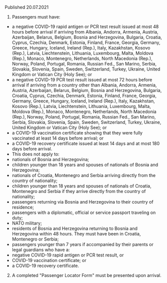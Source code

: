 Published 20.07.2021 
1. Passengers must have:
- a negative COVID-19 rapid antigen or PCR test result issued at most 48 hours before arrival if arriving from Albania, Andorra, Armenia, Austria, Azerbaijan, Belarus, Belgium, Bosnia and Herzegovina, Bulgaria, Croatia, Cyprus, Czechia, Denmark, Estonia, Finland, France, Georgia, Germany, Greece, Hungary, Iceland, Ireland (Rep.), Italy, Kazakhstan, Kosovo (Rep.), Latvia, Liechtenstein, Lithuania, Luxembourg, Malta, Moldova (Rep.), Monaco, Montenegro, Netherlands, North Macedonia (Rep.), Norway, Poland, Portugal, Romania, Russian Fed., San Marino, Serbia, Slovakia, Slovenia, Spain, Sweden, Switzerland, Turkey, Ukraine, United Kingdom or Vatican City (Holy See); or
- a negative COVID-19 PCR test result issued at most 72 hours before arrival if arriving from a country other than Albania, Andorra, Armenia, Austria, Azerbaijan, Belarus, Belgium, Bosnia and Herzegovina, Bulgaria, Croatia, Cyprus, Czechia, Denmark, Estonia, Finland, France, Georgia, Germany, Greece, Hungary, Iceland, Ireland (Rep.), Italy, Kazakhstan, Kosovo (Rep.), Latvia, Liechtenstein, Lithuania, Luxembourg, Malta, Moldova (Rep.), Monaco, Montenegro, Netherlands, North Macedonia (Rep.), Norway, Poland, Portugal, Romania, Russian Fed., San Marino, Serbia, Slovakia, Slovenia, Spain, Sweden, Switzerland, Turkey, Ukraine, United Kingdom or Vatican City (Holy See); or
- a COVID-19 vaccination certificate showing that they were fully vaccinated at least 14 days before arrival; or
- a COVID-19 recovery certificate issued at least 14 days and at most 180 days before arrival.
- This does not apply to:
- nationals of Bosnia and Herzegovina;
- children younger than 18 years and spouses of nationals of Bosnia and Herzegovina; 
- nationals of Croatia, Montenegro and Serbia arriving directly from the country of nationality;
- children younger than 18 years and spouses of nationals of Croatia, Montenegro and Serbia if they arrive directly from the country of nationality;
- passengers returning via Bosnia and Herzegovina to their country of residence;
- passengers with a diplomatic, official or service passport traveling on duty;
- NATO military;
- residents of Bosnia and Herzegovina returning to Bosnia and Herzegovina within 48 hours. They must have been in Croatia, Montenegro or Serbia;
- passengers younger than 7 years if accompanied by their parents or legal guardians who have a:
- negative COVID-19 rapid antigen or PCR test result, or
- COVID-19 vaccination certificate; or
- a COVID-19 recovery certificate.
2. A completed "Passenger Locator Form" must be presented upon arrival.

